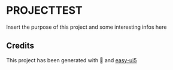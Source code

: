 # PROJECTTEST

Insert the purpose of this project and some interesting infos here

## Credits

This project has been generated with 💙 and [easy-ui5](https://github.com/SAP)

